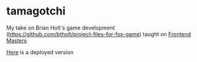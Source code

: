 # tamagotchi
My take on Brian Holt's  game  development (https://github.com/btholt/project-files-for-fox-game) taught on [Frontend Masters](https://frontendmasters.com/)

[Here](https://tamagotchiapp.herokuapp.com/ ) is a deployed version 
